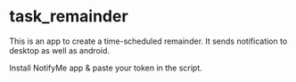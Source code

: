 # task_remainder
This is an app to create a time-scheduled remainder. It sends notification to desktop as well as android. 

Install NotifyMe app & paste your token in the script.
